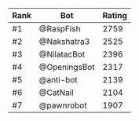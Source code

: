 Rank|Bot|Rating
---|---|---
#1|@RaspFish|2759
#2|@Nakshatra3|2525
#3|@NilatacBot|2396
#4|@OpeningsBot|2317
#5|@anti-bot|2139
#6|@CatNail|2104
#7|@pawnrobot|1907
